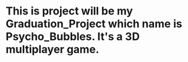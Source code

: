 # This is project will be my Graduation_Project which name is Psycho_Bubbles. It's a 3D multiplayer game.
 
